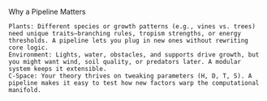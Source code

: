 Why a Pipeline Matters

    Plants: Different species or growth patterns (e.g., vines vs. trees) need unique traits—branching rules, tropism strengths, or energy thresholds. A pipeline lets you plug in new ones without rewriting core logic.
    Environment: Lights, water, obstacles, and supports drive growth, but you might want wind, soil quality, or predators later. A modular system keeps it extensible.
    C-Space: Your theory thrives on tweaking parameters (H, D, T, S). A pipeline makes it easy to test how new factors warp the computational manifold.